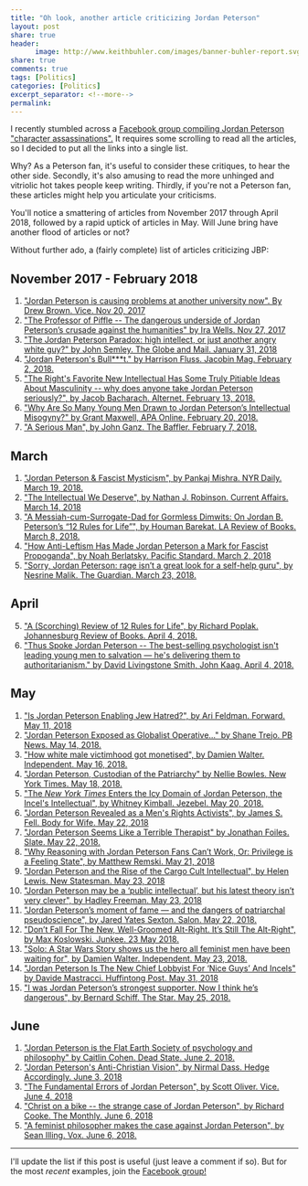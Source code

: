 ```yaml
--- 
title: "Oh look, another article criticizing Jordan Peterson"
layout: post
share: true
header:
      image: http://www.keithbuhler.com/images/banner-buhler-report.svg
share: true
comments: true
tags: [Politics]
categories: [Politics]
excerpt_separator: <!--more-->
permalink: 
---
```



I recently stumbled across a [Facebook group compiling Jordan Peterson "character assassinations".](https://www.facebook.com/JBPassassinations/) It requires some scrolling to read all the articles, so I decided to put all the links into a single list. 

Why? As a Peterson fan, it's useful to consider these critiques, to hear the other side. Secondly, it's also amusing to read the more unhinged and vitriolic hot takes people keep writing. Thirdly, if you're not a Peterson fan, these articles might help you articulate your criticisms. 

You'll notice a smattering of articles from November 2017 through April 2018, followed by a rapid uptick of articles in May. Will June bring have another flood of articles or not? 

Without further ado, a (fairly complete) list of articles criticizing JBP:

## November 2017 - February 2018

1. ["Jordan Peterson is causing problems at another university now". By Drew Brown. Vice. Nov 20, 2017](https://www.vice.com/amp/en_ca/article/8x5jdz/jordan-peterson-is-university-now)
11. ["The Professor of Piffle -- The dangerous underside of Jordan Peterson’s crusade against the humanities" by Ira Wells. Nov 27, 2017](https://thewalrus.ca/the-professor-of-piffle/)
1. ["The Jordan Peterson Paradox: high intellect, or just another angry white guy?" by John Semley. The Globe and Mail. January 31, 2018](https://www.theglobeandmail.com/arts/books-and-media/the-jordan-peterson-paradox-high-intellect-or-just-another-angry-white-guy/article37806524/)
4. ["Jordan Peterson's Bull***t." by Harrison Fluss. Jacobin Mag. February 2, 2018.](https://jacobinmag.com/2018/02/jordan-peterson-enlightenment-nietzsche-alt-right)
14. ["The Right's Favorite New Intellectual Has Some Truly Pitiable Ideas About Masculinity -- why does anyone take Jordan Peterson seriously?", by Jacob Bacharach. Alternet. February 13, 2018.](https://www.alternet.org/news-amp-politics/rights-favorite-new-intellectual-has-some-truly-pitiable-ideas-about-masculinity)
2. ["Why Are So Many Young Men Drawn to Jordan Peterson’s Intellectual Misogyny?" by Grant Maxwell, APA Online. February 20, 2018. ](https://blog.apaonline.org/2018/02/20/why-are-so-many-young-men-drawn-to-jordan-petersons-intellectual-misogyny/)
3. ["A Serious Man", by John Ganz. The Baffler. February 7, 2018.](https://thebaffler.com/latest/peterson-ganz-klein)



## March

1. ["Jordan Peterson & Fascist Mysticism", by Pankaj Mishra. NYR Daily. March 19, 2018. ](http://www.nybooks.com/daily/2018/03/19/jordan-peterson-and-fascist-mysticism/)
17. ["The Intellectual We Deserve", by Nathan J. Robinson. Current Affairs. March 14, 2018](https://www.currentaffairs.org/2018/03/the-intellectual-we-deserve)
18. ["A Messiah-cum-Surrogate-Dad for Gormless Dimwits: On Jordan B. Peterson’s “12 Rules for Life”", by Houman Barekat. LA Review of Books. March 8, 2018.](https://lareviewofbooks.org/article/a-messiah-cum-surrogate-dad-for-gormless-dimwits-on-jordan-b-petersons-12-rules-for-life/#!)
19. ["How Anti-Leftism Has Made Jordan Peterson a Mark for Fascist Propoganda", by Noah Berlatsky. Pacific Standard. March 2, 2018](https://psmag.com/.amp/education/jordan-peterson-sliding-toward-fascism)
20. ["Sorry, Jordan Peterson: rage isn’t a great look for a self-help guru", by Nesrine Malik. The Guardian. March 23, 2018. ](https://www.theguardian.com/commentisfree/2018/mar/23/jordan-peterson-rage-self-help-guru-cathy-newman-twitter)


## April

5. ["A (Scorching) Review of 12 Rules for Life", by Richard Poplak. Johannesburg Review of Books. April 4, 2018.](https://johannesburgreviewofbooks.com/2018/04/04/richard-poplak-sets-jordan-b-petersons-house-in-order-a-scorching-review-of-12-rules-for-life/)
15. ["Thus Spoke Jordan Peterson -- The best-selling psychologist isn't leading young men to salvation — he's delivering them to authoritarianism." by David Livingstone Smith, John Kaag. April 4, 2018.](http://foreignpolicy.com/2018/04/04/god-is-ted-jordan-peterson-self-help-men/)



## May 

1. ["Is Jordan Peterson Enabling Jew Hatred?", by Ari Feldman. Forward. May 11, 2018](https://forward.com/news/national/400597/is-jordan-peterson-enabling-jew-hatred/?gamp&__twitter_impression=true)
2. ["Jordan Peterson Exposed as Globalist Operative..." by Shane Trejo. PB News. May 14, 2018. ](https://www.pb-news.com/news/jordan-peterson-exposed-as-globalist-operative-who-drafted-agenda-21-manifesto-for-united-nations/)
21. ["How white male victimhood got monetised", by Damien Walter. Independent. May 16, 2018.](https://www.independent.co.uk/voices/white-male-victimhood-gammon-incel-jordan-peterson-mens-rights-alex-jones-a8354346.html)
20. ["Jordan Peterson, Custodian of the Patriarchy" by Nellie Bowles. New York Times. May 18, 2018.](https://www.nytimes.com/2018/05/18/style/jordan-peterson-12-rules-for-life.html)
3. ["The *New York Times* Enters the Icy Domain of Jordan Peterson, the Incel's Intellectual", by Whitney Kimball. Jezebel. May 20, 2018. ](https://jezebel.com/the-new-york-times-enters-the-icy-domain-of-jordan-pete-1826181011/amp)
6. ["Jordan Peterson Revealed as a Men's Rights Activists", by James S. Fell. Body for Wife. May 22, 2018](http://www.bodyforwife.com/jordan-peterson-revealed-as-a-mens-rights-activist/)
9. ["Jordan Peterson Seems Like a Terrible Therapist" by Jonathan Foiles. Slate. May 22, 2018.](http://amp.slate.com/technology/2018/05/jordan-peterson-seems-like-a-terrible-therapist.html)
10. ["Why Reasoning with Jordan Peterson Fans Can’t Work, Or: Privilege is a Feeling State", by Matthew Remski. May 21, 2018](http://matthewremski.com/wordpress/why-reasoning-with-jordan-peterson-fans-cant-work-or-privilege-is-a-feeling-state/)
12. ["Jordan Peterson and the Rise of the Cargo Cult Intellectual", by Helen Lewis. New Statesman. May 23, 2018](https://www.newstatesman.com/politics/uk/2018/05/jordan-peterson-and-rise-cargo-cult-intellectual)
13. ["Jordan Peterson may be a ‘public intellectual’, but his latest theory isn’t very clever", by Hadley Freeman. May 23, 2018](https://www.theguardian.com/fashion/2018/may/23/jordan-peterson-public-intellectual-isnt-clever-violent-men-monogamy?CMP=share_btn_fb)
16. ["Jordan Peterson’s moment of fame — and the dangers of patriarchal pseudoscience", by Jared Yates Sexton. Salon. May 22, 2018.](https://www.salon.com/2018/05/22/jordan-petersons-moment-of-fame-and-the-dangers-of-patriarchal-pseudoscience/)
17. ["Don’t Fall For The New, Well-Groomed Alt-Right. It’s Still The Alt-Right", by  Max Koslowski. Junkee. 23 May 2018.](https://thewalrus.ca/the-professor-of-piffle/)
18. ["Solo: A Star Wars Story shows us the hero all feminist men have been waiting for", by Damien Walter. Independent. May 23, 2018.](https://www.independent.co.uk/voices/solo-star-wars-hero-feminist-gender-new-film-a8365446.html)
19. ["Jordan Peterson Is The New Chief Lobbyist For ‘Nice Guys’ And Incels" by Davide Mastracci. Huffintong Post. May 31, 2018](https://www.huffingtonpost.ca/davide-mastracci/jordan-peterson-incel-nice-guys-enforced-monogamy_a_23447825/?guccounter=2)
22. ["I was Jordan Peterson’s strongest supporter. Now I think he’s dangerous", by Bernard Schiff. The Star. May 25, 2018.](https://www.thestar.com/opinion/2018/05/25/i-was-jordan-petersons-strongest-supporter-now-i-think-hes-dangerous.html)

## June

1. ["Jordan Peterson is the Flat Earth Society of psychology and philosophy" by Caitlin Cohen. Dead State. June 2, 2018.](http://deadstate.org/jordan-peterson-is-the-flat-earth-society-of-psychology-and-philosophy/)
2. ["Jordan Peterson's Anti-Christian Vision", by Nirmal Dass. Hedge Accordingly. June 3, 2018](https://hedgeaccordingly.com/2018/06/jordan-petersons-anti-christian-vision/)
2. ["The Fundamental Errors of Jordan Peterson", by Scott Oliver. Vice. June 4, 2018](https://www.vice.com/en_uk/article/evqekn/the-fundamental-errors-of-jordan-peterson)
2. ["Christ on a bike -- the strange case of Jordan Peterson", by Richard Cooke. The Monthly. June 6, 2018](https://www.themonthly.com.au/tiredofwinning/christ-bike)
3. ["A feminist philosopher makes the case against Jordan Peterson", by Sean Illing. Vox. June 6, 2018.](https://www.vox.com/conversations/2018/6/6/17409144/jordan-peterson-12-rules-for-life-feminism-philosophy)


--- 

I'll update the list if this post is useful (just leave a comment if so). But for the most *recent* examples, join the [Facebook group!](https://www.facebook.com/JBPassassinations/) 